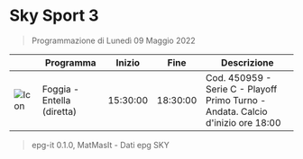# Sky Sport 3
> Programmazione di Lunedì 09 Maggio 2022

||Programma|Inizio|Fine|Descrizione|
|---|---|---|---|---|
|![Icon](https://guidatv.sky.it/uuid/117225e0-0247-4430-8542-5003e1954c46/cover?md5ChecksumParam=2ec2cf6096215cf3026277574895fd04)|Foggia - Entella (diretta)|15:30:00|18:30:00|Cod. 450959 - Serie C - Playoff Primo Turno - Andata. Calcio d&#039;inizio ore 18:00



 > epg-it 0.1.0, MatMasIt - Dati epg SKY